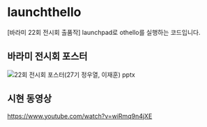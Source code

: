 # launchthello
[바라미 22회 전시회 출품작] launchpad로 othello를 실행하는 코드입니다. 

## 바라미 전시회 포스터
![22회 전시회 포스터(27기 정우열, 이재훈) pptx](https://user-images.githubusercontent.com/76677980/189703192-2aba3c4a-9f18-46c0-bbc2-4eba34448263.jpg)

## 시현 동영상
https://www.youtube.com/watch?v=wiRmq9n4jXE
